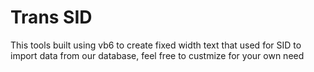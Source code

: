 # Trans SID

This tools built using vb6 to create fixed width text that used for SID to import data from our database, feel free to custmize for your own need

